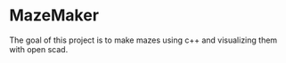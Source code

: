 # MazeMaker

The goal of this project is to make mazes using c++ and visualizing them with open scad.
